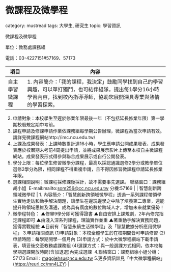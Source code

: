 # 微課程及微學程

category: mustread
tags: 大學生, 研究生
topic: 學習資訊

微課程及微學程

單位：教務處課務組

電話：03-4227151#57169、57173

| 項目 | 內容 |
| --- | --- |
| 自主學習微課程 | 1. 內容簡介：「我的課程，我決定」鼓勵同學找到自己的學習興趣，可以單打獨鬥，也可結伴組隊，提出每1學分16小時學習內容，找到校內指導導師，協助您展開深具專業與熱情的學習探索。
2. 申請對象：本校學生至遲於修業年限最後一年（不包括延長修業年限）第一學期校曆規定期中考前。
3. 課程申請及修課申請作業依課務組每學期公告辦理，微課程為當次申請有效。請詳見微課程網站http://imc.ncu.edu.tw/
4. 上課及成果發表：上課時數累計達16小時，學生應申請公開成果發表，成果發表應於校曆期末考前4周提出申請，並將成果展示影片上傳至本校自主微課程網站。成果發表形式得參與聯合成果展示或自行公開發表。
5. 學分上限：每位學生修習微學分課程，最高以採認通識選修2學分或教學單位選修2學分為限，相同課程不得重複申請，且不得因修習微課程申請延長修業年限。
6. 選課相關說明；微課程採修課後採計，故不需要事先選課。
聯絡窗口：課務組胡小姐 
E-mail:mailto:som256@cc.ncu.edu.tw
分機:57169 |
| 智慧創新跨領域微學程 | 1. 內容簡介：「智慧創新跨領域微學程」透過一系列課程帶領學生實地走訪和動手解決問題，讓學生在邊玩邊學之中除了培養第二專業，還能提升跨領域思維及溝通，成為具有廣度的數位跨域人才，增加未來就業優勢！
2. 微學程特色：
▲修畢9學分即可獲得證書
▲自由安排上課規劃，2年內修完指定課程即可
▲由淺入深系列課程，理論實作並重
▲著重動手解決實務問題，獲得實戰經驗
▲目前有「智慧永續生活微學程」及「智慧數據分析應用微學程」
3.申請相關資訊
(1)申請對象：本校全體學生於在校期間皆可申請修習
(2)申請時間：每學期開學一個月內
(3)申請方式：於中大微學程網站下載申請表，填妥後交至教務處課務組
(4)選課方式：與一般選課方式相同，依本校每學期選課開放時間(含加退選)內完成選課 
4.聯絡窗口：課務組徐小姐分機：57173
Email：maggiehsu@ncu.edu.tw
5.更多資訊詳見「中大微學程網站」(https://reurl.cc/mn4LZY) |